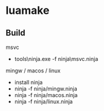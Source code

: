 # luamake

## Build

msvc
* tools\ninja.exe -f ninja\msvc.ninja

mingw / macos / linux

* install ninja
* ninja -f ninja/mingw.ninja
* ninja -f ninja/macos.ninja
* ninja -f ninja/linux.ninja

